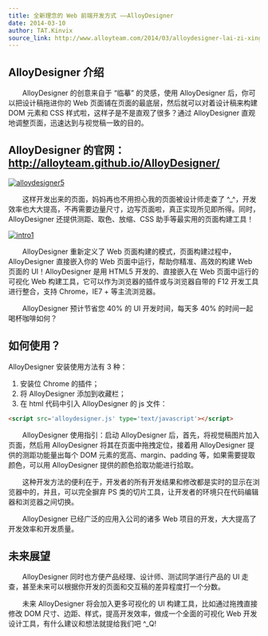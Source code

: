 ```yaml
---
title: 全新理念的 Web 前端开发方式 ——AlloyDesigner
date: 2014-03-10
author: TAT.Kinvix
source_link: http://www.alloyteam.com/2014/03/alloydesigner-lai-zi-xing-xing-di-web-qian-duan-kai-fa-fang-shi/
---
```


<!-- {% raw %} - for jekyll -->

## AlloyDesigner 介绍

　　AlloyDesigner 的创意来自于 “临摹” 的灵感，使用 AlloyDesigner 后，你可以把设计稿拖进你的 Web 页面铺在页面的最底层，然后就可以对着设计稿来构建 DOM 元素和 CSS 样式啦，这样子是不是直观了很多？通过 AlloyDesigner 直观地调整页面，迅速达到与视觉稿一致的目的。

## AlloyDesigner 的官网：<http://alloyteam.github.io/AlloyDesigner/>

[![alloydesigner5](http://www.alloyteam.com/wp-content/uploads/2014/03/alloydesigner5.png)](http://www.alloyteam.com/wp-content/uploads/2014/03/alloydesigner5.png)

　　这样开发出来的页面，妈妈再也不用担心我的页面被设计师走查了 ^\_^，开发效率也大大提高，不再需要边量尺寸，边写页面啦，真正实现所见即所得。同时，AlloyDesigner 还提供测距、取色、放缩、CSS 助手等最实用的页面构建工具！

[![intro1](http://www.alloyteam.com/wp-content/uploads/2014/03/intro1.png)](http://www.alloyteam.com/wp-content/uploads/2014/03/intro1.png)

　　AlloyDesigner 重新定义了 Web 页面构建的模式，页面构建过程中，AlloyDesigner 直接嵌入你的 Web 页面中运行，帮助你精准、高效的构建 Web 页面的 UI！AlloyDesigner 是用 HTML5 开发的、直接嵌入在 Web 页面中运行的可视化 Web 构建工具，它可以作为浏览器的插件或与浏览器自带的 F12 开发工具进行整合，支持 Chrome，IE7 + 等主流浏览器。

　　AlloyDesigner 预计节省您 40% 的 UI 开发时间，每天多 40% 的时间一起喝杯咖啡如何？

## 如何使用？

AlloyDesigner 安装使用方法有 3 种：

1.  安装位 Chrome 的插件；
2.  将 AlloyDesigner 添加到收藏栏；
3.  在 html 代码中引入 AlloyDesigner 的 js 文件：

```html
<script src='alloydesigner.js' type='text/javascript'></script>
```

　　AlloyDesigner 使用指引：启动 AlloyDesigner 后，首先，将视觉稿图片加入页面，然后用 AlloyDesigner 将其在页面中拖拽定位，接着用 AlloyDesigner 提供的测距功能量出每个 DOM 元素的宽高、margin、padding 等，如果需要提取颜色，可以用 AlloyDesigner 提供的颜色拾取功能进行拾取。

　　这种开发方法的便利在于，开发者的所有开发结果和修改都是实时的显示在浏览器中的，并且，可以完全摒弃 PS 类的切片工具，让开发者的环境只在代码编辑器和浏览器之间切换。

　　AlloyDesigner 已经广泛的应用入公司的诸多 Web 项目的开发，大大提高了开发效率和开发质量。

## 未来展望

　　AlloyDesigner 同时也方便产品经理、设计师、测试同学进行产品的 UI 走查，甚至未来可以根据你开发的页面和交互稿的差异程度打一个分数。

　　未来 AlloyDesigner 将会加入更多可视化的 UI 构建工具，比如通过拖拽直接修改 DOM 尺寸、边距、样式，提高开发效率，做成一个全面的可视化 Web 开发设计工具，有什么建议和想法就提给我们吧 ^\_Q!


<!-- {% endraw %} - for jekyll -->